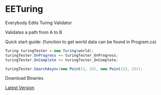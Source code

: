 # EETuring
Everybody Edits Turing Validator

Validates a path from A to B

Quick start guide:
(function to get world data can be found in Program.cs)

```csharp
Turing turingTester = new Turing(world);
turingTester.OnProgress += turingTester_OnProgress;
turingTester.OnComplete += turingTester_OnComplete;

turingTester.SearchAsync(new Point(1, 23), new Point(23, 23));
```

Download Binaries

[Latest Version](https://www.mediafire.com/?455wc4up0aaarx1)
